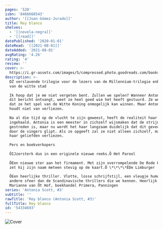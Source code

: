 ```yaml
---
pages: '528'
isbn: '8466668543'
author: '[[Juan Gómez-Jurado]]'
title: Rey blanco
shelves:
  - '[[novela-negra]]'
  - '[[read]]'
datePublished: '2020-01-01'
dateRead: '[[2021-08-01]]'
dateAdded: '2021-08-01'
avgRating: '4.26'
rating: '4'
review: ''
cover: >-
  https://i.gr-assets.com/images/S/compressed.photo.goodreads.com/books/1593528391l/54334693._SY475_.jpg
description: >-
  DŽ verslavende trilogie voor de lezers van de Millennium-trilogie enÊDe stilte
  van de witte stad  
    
  Ik hoop dat je me niet vergeten bent. Zullen we spelen? Wanneer Antonia Scott
  dit bericht ontvangt, weet ze heel goed wie het heeft gestuurd. Ze weet ook
  dat ze het spel van de Witte Koning onmogelijk kan winnen. Maar Antonia Scott
  houdt niet van verliezen.  
    
  Na al die tijd op de vlucht te zijn geweest, heeft de realiteit haar eindelijk
  ingehaald. Antonia is een meester in zichzelf wijsmaken dat de strijd nog niet
  gestreden is, maar nu wordt het haar langzaam duidelijk dat dit gevecht haar
  door de vingers glipt. Als ze opgeeft zal ze niet alleen zichzelf, maar ook al
  haar geliefden verliezen.  
    
  Pers en boekverkopers  
    
  ÔIJzersterk duo in een originele nieuwe reeks.Õ Het Parool  
    
  ÔEen nieuwe ster aan het firmament. Met zijn overrompelende De Rode Koningin
  zet hij zijn naam meteen stevig op de kaart.Õ \*\*\*\*ÊDe Limburger  
    
  ÔEen heerlijke thriller. Vlotte, losse schrijfstijl, een vleugje humor en een
  andere sfeer dan de Scandinavische thrillers die we kennen. Heerlijk!Õ
  Marianne van Õt Hof, boekhandel Primera, Panningen
series: 'Antonia Scott, #3'
subtitle: ''
rawTitle: 'Rey blanco (Antonia Scott, #3)'
fullTitle: Rey blanco
id: '54334693'
---
```

![Cover](https:&#x2F;&#x2F;i.gr-assets.com&#x2F;images&#x2F;S&#x2F;compressed.photo.goodreads.com&#x2F;books&#x2F;1593528391l&#x2F;54334693._SY475_.jpg)
